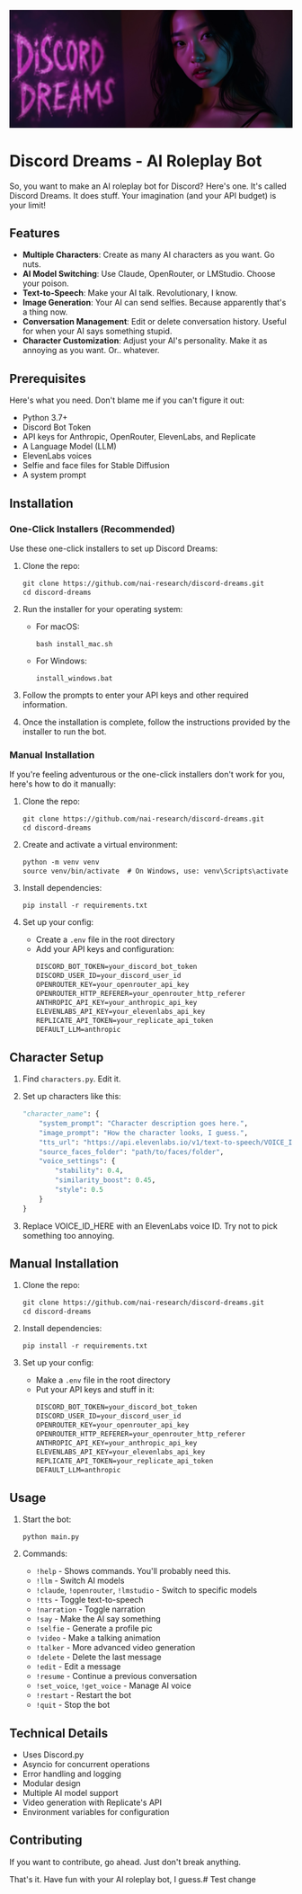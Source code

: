 ![Discord Dreams Banner](dd.png)

# Discord Dreams - AI Roleplay Bot

So, you want to make an AI roleplay bot for Discord? Here's one. It's called Discord Dreams. It does stuff. Your imagination (and your API budget) is your limit!

## Features

- **Multiple Characters**: Create as many AI characters as you want. Go nuts.
- **AI Model Switching**: Use Claude, OpenRouter, or LMStudio. Choose your poison.
- **Text-to-Speech**: Make your AI talk. Revolutionary, I know.
- **Image Generation**: Your AI can send selfies. Because apparently that's a thing now.
- **Conversation Management**: Edit or delete conversation history. Useful for when your AI says something stupid.
- **Character Customization**: Adjust your AI's personality. Make it as annoying as you want. Or.. whatever.

## Prerequisites

Here's what you need. Don't blame me if you can't figure it out:

- Python 3.7+
- Discord Bot Token
- API keys for Anthropic, OpenRouter, ElevenLabs, and Replicate
- A Language Model (LLM)
- ElevenLabs voices
- Selfie and face files for Stable Diffusion
- A system prompt

## Installation

### One-Click Installers (Recommended)

Use these one-click installers to set up Discord Dreams:

1. Clone the repo:
   ```
   git clone https://github.com/nai-research/discord-dreams.git
   cd discord-dreams
   ```

2. Run the installer for your operating system:

   - For macOS:
     ```
     bash install_mac.sh
     ```

   - For Windows:
     ```
     install_windows.bat
     ```

3. Follow the prompts to enter your API keys and other required information.

4. Once the installation is complete, follow the instructions provided by the installer to run the bot.

### Manual Installation

If you're feeling adventurous or the one-click installers don't work for you, here's how to do it manually:

1. Clone the repo:
   ```
   git clone https://github.com/nai-research/discord-dreams.git
   cd discord-dreams
   ```

2. Create and activate a virtual environment:
   ```
   python -m venv venv
   source venv/bin/activate  # On Windows, use: venv\Scripts\activate
   ```

3. Install dependencies:
   ```
   pip install -r requirements.txt
   ```

4. Set up your config:
   - Create a `.env` file in the root directory
   - Add your API keys and configuration:
     ```
     DISCORD_BOT_TOKEN=your_discord_bot_token
     DISCORD_USER_ID=your_discord_user_id
     OPENROUTER_KEY=your_openrouter_api_key
     OPENROUTER_HTTP_REFERER=your_openrouter_http_referer
     ANTHROPIC_API_KEY=your_anthropic_api_key
     ELEVENLABS_API_KEY=your_elevenlabs_api_key
     REPLICATE_API_TOKEN=your_replicate_api_token
     DEFAULT_LLM=anthropic
     ```

## Character Setup

1. Find `characters.py`. Edit it.
2. Set up characters like this:

   ```python
   "character_name": {
       "system_prompt": "Character description goes here.",
       "image_prompt": "How the character looks, I guess.",
       "tts_url": "https://api.elevenlabs.io/v1/text-to-speech/VOICE_ID_HERE",
       "source_faces_folder": "path/to/faces/folder",
       "voice_settings": {
           "stability": 0.4,
           "similarity_boost": 0.45,
           "style": 0.5
       }
   }
   ```

3. Replace VOICE_ID_HERE with an ElevenLabs voice ID. Try not to pick something too annoying.

## Manual Installation

1. Clone the repo:
   ```
   git clone https://github.com/nai-research/discord-dreams.git
   cd discord-dreams
   ```

2. Install dependencies:
   ```
   pip install -r requirements.txt
   ```

3. Set up your config:
   - Make a `.env` file in the root directory
   - Put your API keys and stuff in it:
     ```
     DISCORD_BOT_TOKEN=your_discord_bot_token
     DISCORD_USER_ID=your_discord_user_id
     OPENROUTER_KEY=your_openrouter_api_key
     OPENROUTER_HTTP_REFERER=your_openrouter_http_referer
     ANTHROPIC_API_KEY=your_anthropic_api_key
     ELEVENLABS_API_KEY=your_elevenlabs_api_key
     REPLICATE_API_TOKEN=your_replicate_api_token
     DEFAULT_LLM=anthropic
     ```

## Usage

1. Start the bot:
   ```
   python main.py
   ```

2. Commands:
   - `!help` - Shows commands. You'll probably need this.
   - `!llm` - Switch AI models
   - `!claude`, `!openrouter`, `!lmstudio` - Switch to specific models
   - `!tts` - Toggle text-to-speech
   - `!narration` - Toggle narration
   - `!say` - Make the AI say something
   - `!selfie` - Generate a profile pic
   - `!video` - Make a talking animation
   - `!talker` - More advanced video generation
   - `!delete` - Delete the last message
   - `!edit` - Edit a message
   - `!resume` - Continue a previous conversation
   - `!set_voice`, `!get_voice` - Manage AI voice
   - `!restart` - Restart the bot
   - `!quit` - Stop the bot

## Technical Details

- Uses Discord.py
- Asyncio for concurrent operations
- Error handling and logging
- Modular design
- Multiple AI model support
- Video generation with Replicate's API
- Environment variables for configuration

## Contributing

If you want to contribute, go ahead. Just don't break anything.

That's it. Have fun with your AI roleplay bot, I guess.# Test change
